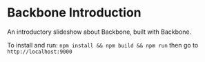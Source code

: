 Backbone Introduction
=====================

An introductory slideshow about Backbone, built with Backbone.

To install and run: `npm install && npm build && npm run` then go to `http://localhost:9000`